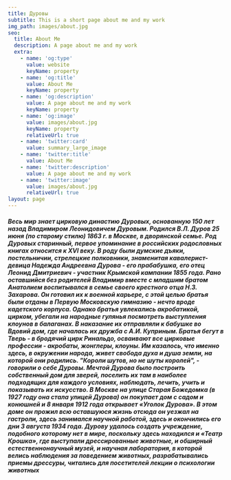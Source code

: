 ```yaml
---
title: Дуровы
subtitle: This is a short page about me and my work
img_path: images/about.jpg
seo:
  title: About Me
  description: A page about me and my work
  extra:
    - name: 'og:type'
      value: website
      keyName: property
    - name: 'og:title'
      value: About Me
      keyName: property
    - name: 'og:description'
      value: A page about me and my work
      keyName: property
    - name: 'og:image'
      value: images/about.jpg
      keyName: property
      relativeUrl: true
    - name: 'twitter:card'
      value: summary_large_image
    - name: 'twitter:title'
      value: About Me
    - name: 'twitter:description'
      value: A page about me and my work
    - name: 'twitter:image'
      value: images/about.jpg
      relativeUrl: true
layout: page
---
```

##### Весь мир знает цирковую династию Дуровых, основанную 150 лет&#xA;назад Владимиром Леонидовичем Дуровым.&#xA;Родился В.Л. Дуров 25 июня (по старому стилю) 1863 г. в Москве, в&#xA;дворянской семье. Род Дуровых старинный, первое упоминание в&#xA;российских родословных книгах относится к XVI веку. В роду были&#xA;думские дъяки, постельничии, стрелецкие полковники, знаменитая&#xA;кавалерист-девица Надежда Андреевна Дурова - его прабабушка, его&#xA;отец Леонид Дмитриевич - участник Крымской кампании 1855 года.&#xA;Рано оставшийся без родителей Владимир вместе с младшим братом&#xA;Анатолием воспитывался в семье своего крестного отца Н.З. Захарова.&#xA;Он готовил их к военной карьере, с этой целью братья были отданы в&#xA;Первую Московскую гимназию - нечто вроде кадетского корпуса.&#xA;Однако братья увлекались акробатикой, цирком, убегали на народные&#xA;гулянья посмотреть выступления клоунов в балаганах. В наказание их&#xA;отправляли к бабушке во Вдовий дом, где началась их дружба с А.И.&#xA;Куприным.&#xA;Братья бегут в Тверь - в бродячий цирк Ринальдо, осваивают все&#xA;цирковые профессии - акробаты, жонглеры, клоуны. Им казалось, что&#xA;именно здесь, в окружении народа, живет свобода духа и душа земли,&#xA;на которой они родились. "Короли шутов, но не шуты королей", -&#xA;говорили о себе Дуровы.&#xA;Мечтой Дурова было построить собственный дом для зверей, поселить&#xA;их там в наиболее подходящих для каждого условиях, наблюдать,&#xA;лечить, учить и показывать их искусство. В Москве на улице Старая&#xA;Божедомка (в 1927 году она стала улицей Дурова) он покупает дом с&#xA;садом и конюшней и 8 января 1912 года открывает «Уголок Дурова».&#xA;В этом доме он прожил всю оставшуюся жизнь отсюда он уезжал на&#xA;гастроли, здесь занимался научной работой, здесь и окончились его&#xA;дни 3 августа 1934 года. Дурову удалось создать учреждение,&#xA;подобного которому нет в мире, поскольку здесь находился и «Театр&#xA;Крошка», где выступали дрессированные животные, и обширный&#xA;естественнонаучный музей, и научная лаборатория, в которой велись&#xA;наблюдения за поведением животных, разрабатывались приемы&#xA;дрессуры, читались для посетителей лекции о психологии животных&#xA;&#xA;
